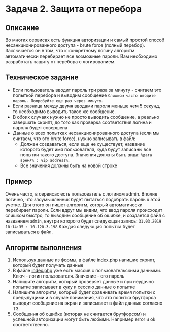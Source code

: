 # Задача 2. Защита от перебора

## Описание
Во многих сервисах есть функция авторизации и самый простой способ несанкционированного доступа - brute force (полный перебор).
Заключается он в том, что к конкретному логину алгоритм автоматически перебирает все возможные пароли. 
Вам необходимо разработать защиту от перебора с логированием.

## Техническое задание
* Если пользователь вводит пароль три раза за минуту - считаем это попыткой перебора и выводим сообщение
`Слишком часто вводите пароль. Попробуйте еще раз через минуту`.
* Если разница между двумя вводами пароля меньше чем 5 секунд, то необходимо выводить такое же сообщение.
* В обоих случаях нужно не просто выводить сообщение, а реально завершать скрипт, до того как проверка соответствия
логина и пароля будет совершена
* Данные о всех попытках несанкционированного доступа (если мы считаем, что это brute force), нужно записывать в файл:
    * Должен создаваться, если еще не существует, название которого будет имя пользователя,
    куда будут записаны все попытки такого доступа. Значения должны быть вида:
    `%дата время% : %ip address%`. 
    * Все значения должны быть на новой строке
    
## Пример
Очень часто, в сервисах есть пользователь с логином admin. Вполне логично, что злоумышленник будет
пытаться подобрать пароль к этой учетке. 
Для этого он пишет алгоритм, который автоматически перебирает пароли. 
Если вдруг мы видим, что ввод пароля происходит слишком быстро, то выводим сообщение об ошибке, и создается файл
с названием `admin`, внутри которого будет следующая запись: `31.03.2019 10:14:35 : 10.120.3.198`
Каждая следующая попытка будет записываться в файл.

## Алгоритм выполнения
1. Используя данные из [формы](./form.html), в файле [index.php](./index.php) напишие скрипт, который будет получать данные
2. В файле [index.php](./index.php) уже есть массив с пользовательскими данными. Ключ - логин пользователя. Значение - его пароль
3. Напишите алгоритм, который проверяет данные и при неудачно попытке записывает в куку и сессию данные о попытке
4. Напишите алгоритм, который будет сравнивать время попытки с предыдущими и в случае понимания, что это попытка брутфорса
выводит сообщение на экран и записывает в файл данные согласно ТЗ.
5. Сообщения об ошибке (которая не считается брутфорсом) и успешной авторизации могут быть любыми. Например error и ok соответственно.
